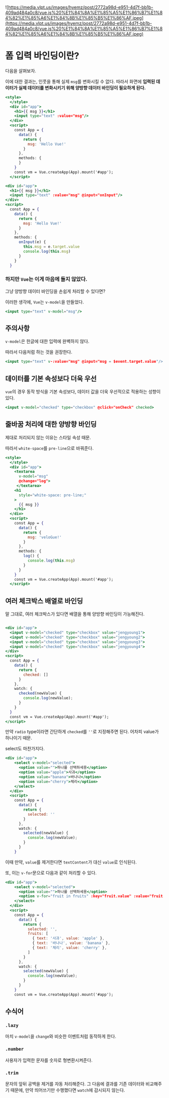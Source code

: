 ![https://media.vlpt.us/images/hyemz/post/2772a98d-e951-4d7f-bb1b-409ad484a0c8/vue.js%20%E1%84%8A%E1%85%A5%E1%86%B7%E1%84%82%E1%85%A6%E1%84%8B%E1%85%B5%E1%86%AF.jpeg](https://media.vlpt.us/images/hyemz/post/2772a98d-e951-4d7f-bb1b-409ad484a0c8/vue.js%20%E1%84%8A%E1%85%A5%E1%86%B7%E1%84%82%E1%85%A6%E1%84%8B%E1%85%B5%E1%86%AF.jpeg)

# 폼 입력 바인딩이란?

다음을 살펴보자.

이에 대한 결과는, 인풋을 통해 실제 `msg`를 변화시킬 수 없다. 따라서 화면에 **입력된 데이터가 실제 데이터를 변화시키기 위해 양방향 데이터 바인딩이 필요하게 된다.**

```jsx
<style>
  </style>
  <div id="app">
    <h1>{{ msg }}</h1>
    <input type="text" :value="msg"/>
  </div>
  <script>
    const App = {
      data() {
        return {
          msg: 'Hello Vue!'
        }
      },
      methods: {
      }
    }
    const vm = Vue.createApp(App).mount('#app');
  </script>
```

```jsx
<div id="app">
  <h1>{{ msg }}</h1>
  <input type="text" :value="msg" @input="onInput"/>
</div>
<script>
  const App = {
    data() {
      return {
        msg: 'Hello Vue!'
      }
    },
    methods: {
      onInput(e) {
        this.msg = e.target.value
        console.log(this.msg)
      }
    }
  }
```

### 하지만 `Vue`는 이게 마음에 들지 않았다.

그냥 양방향 데이터 바인딩을 손쉽게 처리할 수 있다면?

이러한 생각에, `Vue`는 `v-model`을 만들었다.

```jsx
<input type="text" v-model="msg"/>
```

## 주의사항

`v-model`은 한글에 대한 입력에 완벽하지 않다.

따라서 다음처럼 하는 것을 권장한다.

```jsx
<input type="text" v-:value="msg" @input="msg = $event.target.value"/>
```

## 데이터를 기본 속성보다 더욱 우선

`vue`의 경우 동작 방식을 기본 속성보다, 데이터 값을 더욱 우선적으로 적용하는 성향이 있다.

```jsx
<input v-model="checked" type="checkbox" @click="onCheck" checked>
```

## 줄바꿈 처리에 대한 양방향 바인딩

제대로 처리되지 않는 이유는 스타일 속성 때문.

따라서 `white-space`를 `pre-line`으로 바꿔준다.

```jsx
<style>
  </style>
  <div id="app">
    <textarea 
      v-model="msg"
      @change="log">
     </textarea>
    <h1
      style="white-space: pre-line;"
    >
      {{ msg }}
    </h1>
  </div>
  <script>
    const App = {
      data() {
        return {
          msg: 'veloGue!'
        }
      },
      methods: {
        log() {
          console.log(this.msg)
        }
      }
    }
    const vm = Vue.createApp(App).mount('#app');
  </script>
```

## 여러 체크박스 배열로 바인딩

말 그대로, 여러 체크박스가 있다면 배열을 통해 양방향 바인딩이 가능해진다.

```jsx

<div id="app">
  <input v-model="checked" type="checkbox" value="jengyoung1">
  <input v-model="checked" type="checkbox" value="jengyoung2">
  <input v-model="checked" type="checkbox" value="jengyoung3">
  <input v-model="checked" type="checkbox" value="jengyoung4">
</div>
<script>
  const App = {
    data() {
      return {
        checked: []
      }
    },
    watch: {
      checked(newValue) {
        console.log(newValue);
      }
    }
  }
  const vm = Vue.createApp(App).mount('#app');
</script>
```

만약 `radio` type이라면 간단하게 `checked`를 `''`로 지정해주면 된다. 어차피 value가 하나이기 때문.

select도 마찬가지다.

```jsx
<div id="app">
    <select v-model="selected">
      <option value="">하나를 선택하세용</option>
      <option value="apple">사과</option>
      <option value="banana">바나나</option>
      <option value="cherry">체리</option>
    </select>
  </div>
  <script>
    const App = {
      data() {
        return {
          selected: ''
        }
      },
      watch: {
        selected(newValue) {
          console.log(newValue);
        }
      }
    }
```

이때 만약, `value`를 제거한다면 `textContent`가 대신 `value`로 인식된다.

또, 이는 `v-for`문으로 다음과 같이 처리할 수 있다.

```jsx
<div id="app">
    <select v-model="selected">
      <option value="">하나를 선택하세용</option>
      <option v-for="fruit in fruits" :key="fruit.value" :value="fruit.value">{{ fruit.text }}</option>
    </select>
  </div>
  <script>
    const App = {
      data() {
        return {
          selected: '',
          fruits: [
            { text: '사과', value: 'apple' },
            { text: '바나나', value: 'banana' },
            { text: '체리', value: 'cherry' },
          ]
        }
      },
      watch: {
        selected(newValue) {
          console.log(newValue);
        }
      }
    }
    const vm = Vue.createApp(App).mount('#app');
```

## 수식어

### `.lazy`

마치 `v-model`을 `change`와 비슷한 이벤트처럼 동작하게 한다.

### `.number`

사용자가 입력한 문자를 숫자로 형변환시켜준다.

### `.trim`

문자의 앞뒤 공백을 제거를 자동 처리해준다. 
그 다음에 결과를 기존 데이터와 비교해주기 때문에, 만약 띄어쓰기만 수행했다면 `watch`에 감시되지 않는다.